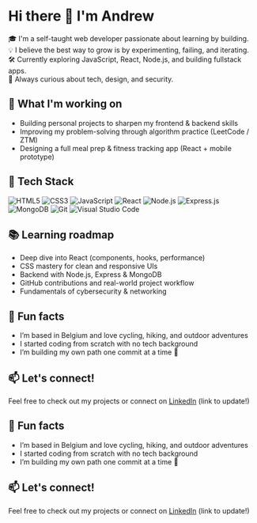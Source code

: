 # Hi there 👋 I'm Andrew

🎓 I'm a self-taught web developer passionate about learning by building.  
💡 I believe the best way to grow is by experimenting, failing, and iterating.  
🛠️ Currently exploring JavaScript, React, Node.js, and building fullstack apps.  
🌱 Always curious about tech, design, and security.

## 🚀 What I'm working on

- Building personal projects to sharpen my frontend & backend skills  
- Improving my problem-solving through algorithm practice (LeetCode / ZTM)  
- Designing a full meal prep & fitness tracking app (React + mobile prototype)

## 🧰 Tech Stack

![HTML5](https://img.shields.io/badge/HTML5-E34F26?style=for-the-badge&logo=html5&logoColor=white)
![CSS3](https://img.shields.io/badge/CSS3-1572B6?style=for-the-badge&logo=css3&logoColor=white)
![JavaScript](https://img.shields.io/badge/JavaScript-F7DF1E?style=for-the-badge&logo=javascript&logoColor=black)
![React](https://img.shields.io/badge/React-20232A?style=for-the-badge&logo=react&logoColor=61DAFB)
![Node.js](https://img.shields.io/badge/Node.js-339933?style=for-the-badge&logo=nodedotjs&logoColor=white)
![Express.js](https://img.shields.io/badge/Express.js-000000?style=for-the-badge&logo=express&logoColor=white)
![MongoDB](https://img.shields.io/badge/MongoDB-4EA94B?style=for-the-badge&logo=mongodb&logoColor=white)
![Git](https://img.shields.io/badge/Git-F05032?style=for-the-badge&logo=git&logoColor=white)
![Visual Studio Code](https://img.shields.io/badge/VS%20Code-007ACC?style=for-the-badge&logo=visual-studio-code&logoColor=white)

## 📚 Learning roadmap

- Deep dive into React (components, hooks, performance)  
- CSS mastery for clean and responsive UIs  
- Backend with Node.js, Express & MongoDB  
- GitHub contributions and real-world project workflow  
- Fundamentals of cybersecurity & networking

## 🧠 Fun facts

- I’m based in Belgium and love cycling, hiking, and outdoor adventures  
- I started coding from scratch with no tech background  
- I’m building my own path one commit at a time 💪

## 📫 Let's connect!

Feel free to check out my projects or connect on [LinkedIn](https://www.linkedin.com/) (link to update!)


## 🧠 Fun facts

- I’m based in Belgium and love cycling, hiking, and outdoor adventures  
- I started coding from scratch with no tech background  
- I’m building my own path one commit at a time 💪

## 📫 Let's connect!

Feel free to check out my projects or connect on [LinkedIn](https://www.linkedin.com/) (link to update!)
